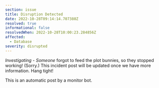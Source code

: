 ```yaml
---
section: issue
title: Disruption Detected
date: 2022-10-28T09:14:14.707380Z
resolved: true
informational: false
resolvedWhen: 2022-10-28T10:00:23.284856Z
affected:
  - Database
severity: disrupted
---
```

*Investigating* - _Someone_ forgot to feed the plot bunnies, so they stopped working! (Sorry.) This incident post will be updated once we have more information. Hang tight!

This is an automatic post by a monitor bot.
        